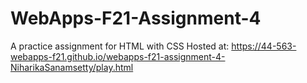 # WebApps-F21-Assignment-4
A practice assignment for HTML with CSS
Hosted at: https://44-563-webapps-f21.github.io/webapps-f21-assignment-4-NiharikaSanamsetty/play.html
